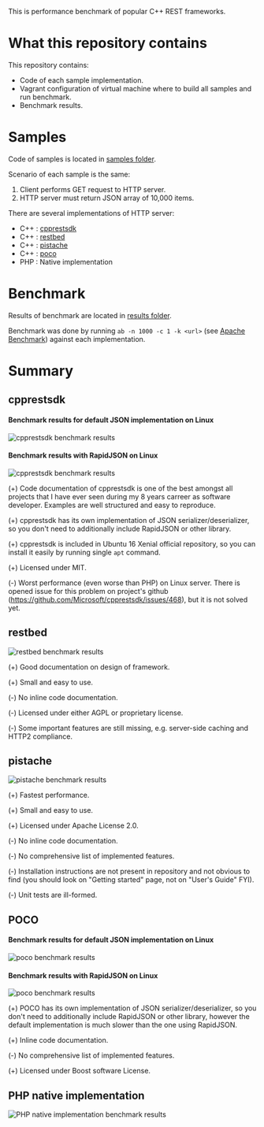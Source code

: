 This is performance benchmark of popular C++ REST frameworks.

# What this repository contains

This repository contains:

- Code of each sample implementation.
- Vagrant configuration of virtual machine where to build all samples and run benchmark.
- Benchmark results.

# Samples

Code of samples is located in [samples folder](https://github.com/metamaker/cpp-rest-frameworks-benchmark/tree/master/samples).

Scenario of each sample is the same:

1. Client performs GET request to HTTP server.
2. HTTP server must return JSON array of 10,000 items.

There are several implementations of HTTP server:

- C++ : [cpprestsdk](https://github.com/Microsoft/cpprestsdk)
- C++ : [restbed](https://github.com/corvusoft/restbed)
- C++ : [pistache](https://github.com/oktal/pistache)
- C++ : [poco](https://github.com/pocoproject/poco)
- PHP : Native implementation

# Benchmark

Results of benchmark are located in [results folder](https://github.com/metamaker/cpp-rest-frameworks-benchmark/tree/master/results).

Benchmark was done by running `ab -n 1000 -c 1 -k <url>` (see [Apache Benchmark](https://httpd.apache.org/docs/2.4/programs/ab.html)) against each implementation.

# Summary

## cpprestsdk

#### Benchmark results for default JSON implementation on Linux

![cpprestsdk benchmark results](https://raw.githubusercontent.com/metamaker/cpp-rest-frameworks-benchmark/master/results/benchmark-cpprestsdk-default_json_impl.png)

#### Benchmark results with RapidJSON on Linux

![cpprestsdk benchmark results](https://raw.githubusercontent.com/metamaker/cpp-rest-frameworks-benchmark/master/results/benchmark-cpprestsdk-rapidjson.png)

(+) Code documentation of cpprestsdk is one of the best amongst all projects that I have ever seen during my 8 years carreer as software developer. Examples are well structured and easy to reproduce.

(+) cpprestsdk has its own implementation of JSON serializer/deserializer, so you don't need to additionally include RapidJSON or other library.

(+) cpprestsdk is included in Ubuntu 16 Xenial official repository, so you can install it easily by running single `apt` command.

(+) Licensed under MIT.

(-) Worst performance (even worse than PHP) on Linux server. There is opened issue for this problem on project's github (https://github.com/Microsoft/cpprestsdk/issues/468), but it is not solved yet.

## restbed

![restbed benchmark results](https://raw.githubusercontent.com/metamaker/cpp-rest-frameworks-benchmark/master/results/benchmark-restbed.png)

(+) Good documentation on design of framework.

(+) Small and easy to use.

(-) No inline code documentation.

(-) Licensed under either AGPL or proprietary license.

(-) Some important features are still missing, e.g. server-side caching and HTTP2 compliance.

## pistache

![pistache benchmark results](https://raw.githubusercontent.com/metamaker/cpp-rest-frameworks-benchmark/master/results/benchmark-pistache.png)

(+) Fastest performance.

(+) Small and easy to use.

(+) Licensed under Apache License 2.0.

(-) No inline code documentation.

(-) No comprehensive list of implemented features.

(-) Installation instructions are not present in repository and not obvious to find (you should look on "Getting started" page, not on "User's Guide" FYI).

(-) Unit tests are ill-formed.

## POCO

#### Benchmark results for default JSON implementation on Linux

![poco benchmark results](https://github.com/sineang01/cpp-rest-frameworks-benchmark/blob/master/results/benchmark-poco-default_json_impl.png)

#### Benchmark results with RapidJSON on Linux

![poco benchmark results](https://github.com/sineang01/cpp-rest-frameworks-benchmark/blob/master/results/benchmark-poco-rapidjson.png)

(+) POCO has its own implementation of JSON serializer/deserializer, so you don't need to additionally include RapidJSON or other library, however the default implementation is much slower than the one using RapidJSON.

(+) Inline code documentation.

(-) No comprehensive list of implemented features.

(+) Licensed under Boost software License.

## PHP native implementation 

![PHP native implementation benchmark results](https://raw.githubusercontent.com/metamaker/cpp-rest-frameworks-benchmark/master/results/benchmark-php.png)
